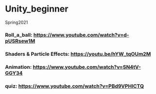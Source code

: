 # Unity_beginner
Spring2021

### Roll_a_ball: https://www.youtube.com/watch?v=d-pUSRsew1M

### Shaders & Particle Effects: https://youtu.be/hYW_tqOUm2M

### Animation: https://www.youtube.com/watch?v=SN4tV-GGY34

### quiz: https://www.youtube.com/watch?v=PBd9VPHlCTQ 

